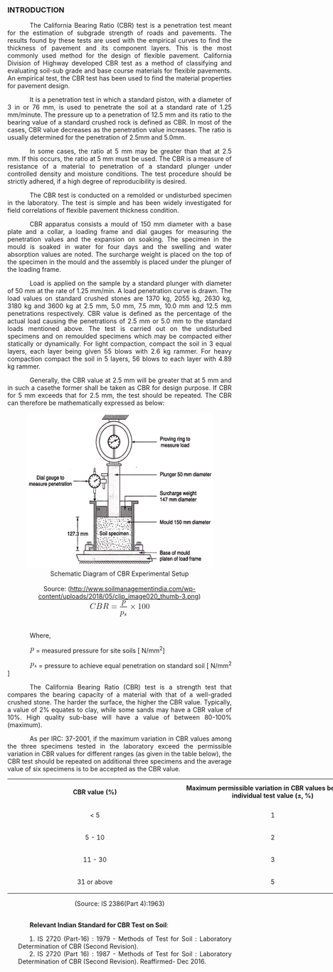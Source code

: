 ### INTRODUCTION<br>

<p style="text-indent:50px; text-align:justify;">The California Bearing Ratio (CBR) test is a penetration test meant for the estimation of subgrade strength of roads and pavements. The results found by these tests are used with the empirical curves to find the thickness of pavement and its component layers. This is the most commonly used method for the design of flexible pavement. California Division of Highway developed CBR test as a method of classifying and evaluating soil-sub grade and base course materials for flexible pavements. An empirical test, the CBR test has been used to find the material properties for pavement design.</p>

<p style="text-indent:50px; text-align:justify;">It is a penetration test in which a standard piston, with a diameter of 3 in or 76 mm, is used to penetrate the soil at a standard rate of 1.25 mm/minute. The pressure up to a penetration of 12.5 mm and its ratio to the bearing value of a standard crushed rock is defined as CBR. In most of the cases, CBR value decreases as the penetration value increases. The ratio is usually determined for the penetration of 2.5mm and 5.0mm.</p>

<p style="text-indent:50px; text-align:justify;">In some cases, the ratio at 5 mm may be greater than that at 2.5 mm. If this occurs, the ratio at 5 mm must be used. The CBR is a measure of resistance of a material to penetration of a standard plunger under controlled density and moisture conditions. The test procedure should be strictly adhered, if a high degree of reproducibility is desired.</p>

<p style="text-indent:50px; text-align:justify;">The CBR test is conducted on a remolded or undisturbed specimen in the laboratory. The test is simple and has been widely investigated for field correlations of flexible pavement thickness condition.</p>

<p style="text-indent:50px; text-align:justify;">CBR apparatus consists a mould of 150 mm diameter with a base plate and a collar, a loading frame and dial gauges for measuring the penetration values and the expansion on soaking. The specimen in the mould is soaked in water for four days and the swelling and water absorption values are noted. The surcharge weight is placed on the top of the specimen in the mould and the assembly is placed under the plunger of the loading frame.</p>

<p style="text-indent:50px; text-align:justify;">Load is applied on the sample by a standard plunger with diameter of 50 mm at the rate of 1.25 mm/min. A load penetration curve is drawn. The load values on standard crushed stones are 1370 kg, 2055 kg, 2630 kg, 3180 kg and 3600 kg at 2.5 mm, 5.0 mm, 7.5 mm, 10.0 mm and 12.5 mm penetrations respectively. CBR value is defined as the percentage of the actual load causing the penetrations of 2.5 mm or 5.0 mm to the standard loads mentioned above. The test is carried out on the undisturbed specimens and on remoulded specimens which may be compacted either statically or dynamically. For light compaction, compact the soil in 3 equal layers, each layer being given 55 blows with 2.6 kg rammer. For heavy compaction compact the soil in 5 layers, 56 blows to each layer with 4.89 kg rammer.</p>

<p style="text-indent:50px; text-align:justify;">Generally, the CBR value at 2.5 mm will be greater that at 5 mm and in such a casethe former shall be taken as CBR for design purpose. If CBR for 5 mm exceeds that for 2.5 mm, the test should be repeated. The CBR can therefore be mathematically expressed as below:</p>

<center>
  <img src="images/cbr.png" height="350" width="420">
</center>

<center>Schematic Diagram of CBR Experimental Setup </center><br>
<center>Source: (<a href="http://www.soilmanagementindia.com/wp-content/uploads/2018/05/clip_image020_thumb-3.png">http://www.soilmanagementindia.com/wp-content/uploads/2018/05/clip_image020_thumb-3.png</a>)
</center>

<center><img src="./images/equations/cbr.gif" title="CBR = \frac{p}{p_s} \times 100" /></center><br>

<p style="text-indent:50px; text-align:justify;">Where,</p>

<p style="text-indent:50px; text-align:justify;"><img src="./images/equations/p.gif" title="p" /> = measured pressure for site soils [ N/mm<sup>2</sup>]</p>

<p style="text-indent:50px; text-align:justify;"><img src="./images/equations/ps.gif" title="p_s" /> = pressure to achieve equal penetration on standard soil [ N/mm<sup>2</sup> ]</p>

<p style="text-indent:50px; text-align:justify;">The California Bearing Ratio (CBR) test is a strength test that compares the bearing capacity of a material with that of a well-graded crushed stone. The harder the surface, the higher the CBR value. Typically, a value of 2% equates to clay, while some sands may have a CBR value of 10%. High quality sub-base will have a value of between 80-100% (maximum).</p>

<p style="text-indent:50px; text-align:justify;">As per IRC: 37-2001, if the maximum variation in CBR values among the three specimens tested in the laboratory exceed the permissible variation in CBR values for different ranges (as given in the table below), the CBR test should be repeated on additional three specimens and the average value of six specimens is to be accepted as the CBR value.</p>

<center>
<table style="width:800px;margin-left: 0;text-align:center;">
<tr style="text-align:center">
<th style="text-align:center;height:50px;width:10%">CBR value (%)</th>
<th style="text-align:center;height:50px;width:10%">Maximum permissible variation in CBR values between 3 individual test value (±, %)</th>
</tr>
<tr style="text-align:center;height:50px;">
<td> &lt; 5</td>
<td> 1</td>
</tr>
<tr style="text-align:center;height:50px;">
<td>5 - 10</td>
<td>2</td>
</tr>
<tr style="text-align:center;height:50px;">
<td>11 - 30</td>
<td>3</td>
</tr>
<tr style="text-align:center;height:50px;">
<td>31 or above</td>
<td>5</td>
</tr>
</table>
</center>

<center>(Source: IS 2386(Part 4):1963)</center><br>

<p style="text-indent:50px; text-align:justify;"><strong>Relevant Indian Standard for CBR Test on Soil</strong>:</p>
<ol style="text-indent:25px; text-align:justify;list-style-position: inside">
<li>IS 2720 (Part-16) : 1979 - Methods of Test for Soil : Laboratory Determination of CBR (Second Revision).</li>
<li>IS 2720 (Part 16) : 1987 - Methods of Test for Soil : Laboratory Determination of CBR (Second Revision). Reaffirmed- Dec 2016.</li>
</ol>
